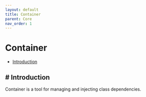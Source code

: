 ```yaml
---
layout: default
title: Container
parent: Core
nav_order: 1
---
```

# Container

- [Introduction](#-introduction)
  
## # Introduction
Container is a tool for managing and injecting class dependencies.
